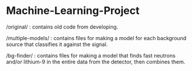 # Machine-Learning-Project
/original/ : contains old code from developing.

/multiple-models/ : contains files for making a model for each background source that classifies it against the signal.

/bg-finder/ : contains files for making a model that finds fast neutrons and/or lithium-9 in the entire data from the detector, then combines them. 
